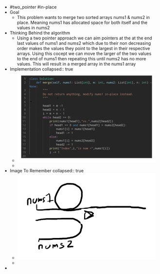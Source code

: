 - #two_pointer #in-place
- Goal
	- This problem wants to merge two sorted arrays nums1 & nums2 in place. Meaning nums1 has allocated space for both itself and the values in nums2
- Thinking Behind the algorithm
	- Using a two pointer approach we can aim pointers at the at the end last values of nums1 and nums2 which due to their non decreasing order makes the values they point to the largest in their respective arrays. Using this cocept we can move the larger of the two values to the end of nums1 then repeating this until nums2 has no more values. This will result in a merged array in the nums1 array
- Implementation
  collapsed:: true
	- ![image.png](../assets/image_1757099191800_0.png)
	-
- Image To Remember
  collapsed:: true
	- ![image.png](../assets/image_1757099313656_0.png)
	-
-